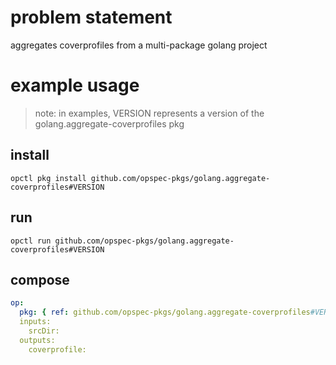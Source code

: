 # problem statement
aggregates coverprofiles from a multi-package golang project

# example usage

> note: in examples, VERSION represents a version of the golang.aggregate-coverprofiles pkg

## install

```shell
opctl pkg install github.com/opspec-pkgs/golang.aggregate-coverprofiles#VERSION
```

## run

```
opctl run github.com/opspec-pkgs/golang.aggregate-coverprofiles#VERSION
```

## compose

```yaml
op:
  pkg: { ref: github.com/opspec-pkgs/golang.aggregate-coverprofiles#VERSION }
  inputs: 
    srcDir:
  outputs:
    coverprofile:
```
